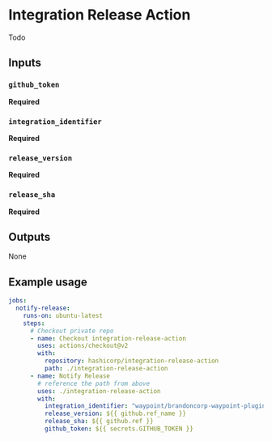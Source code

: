# Integration Release Action

Todo

## Inputs

### `github_token`

**Required**

### `integration_identifier`

**Required**

### `release_version`

**Required**

### `release_sha`

**Required**

## Outputs

None

## Example usage

```yaml
jobs:
  notify-release:
    runs-on: ubuntu-latest
    steps:
      # Checkout private repo
      - name: Checkout integration-release-action
        uses: actions/checkout@v2
        with:
          repository: hashicorp/integration-release-action
          path: ./integration-release-action
      - name: Notify Release
        # reference the path from above
        uses: ./integration-release-action
        with:
          integration_identifier: "waypoint/brandoncorp-waypoint-plugin"
          release_version: ${{ github.ref_name }}
          release_sha: ${{ github.ref }}
          github_token: ${{ secrets.GITHUB_TOKEN }}
```
